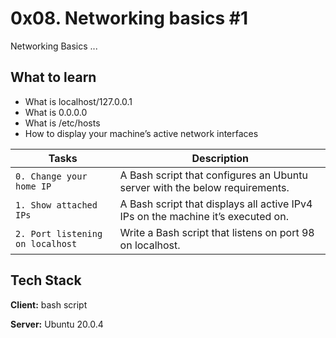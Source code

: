 
# 0x08. Networking basics #1

Networking Basics ...

## What to learn
- What is localhost/127.0.0.1
- What is 0.0.0.0
- What is /etc/hosts
- How to display your machine’s active network interfaces

| Tasks             | Description                                                                |
| ----------------- | ------------------------------------------------------------------ |
| `0. Change your home IP` | A Bash script that configures an Ubuntu server with the below requirements. |
| `1. Show attached IPs`| A Bash script that displays all active IPv4 IPs on the machine it’s executed on. |
| `2. Port listening on localhost` | Write a Bash script that listens on port 98 on localhost. |



## Tech Stack

**Client:** bash script

**Server:** Ubuntu 20.0.4
